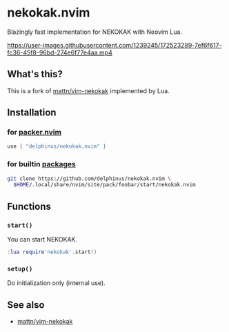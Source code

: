 # nekokak.nvim

Blazingly fast implementation for NEKOKAK with Neovim Lua.

https://user-images.githubusercontent.com/1239245/172523289-7ef6f617-fc36-45f8-96bd-274e6f77e4aa.mp4

## What's this?

This is a fork of [mattn/vim-nekokak][] implemented by Lua.

[mattn/vim-nekokak]: https://github.com/mattn/vim-nekokak

## Installation

### for [packer.nvim][]

```lua
use { "delphinus/nekokak.nvim" }
```

[packer.nvim]: https://github.com/wbthomason/packer.nvim

### for builtin [packages][]

```sh
git clone https://github.com/delphinus/nekokak.nvim \
  $HOME/.local/share/nvim/site/pack/foobar/start/nekokak.nvim
```

[packages]: https://neovim.io/doc/user/repeat.html#packages

## Functions

### `start()`

You can start NEKOKAK.

```lua
:lua require'nekokak'.start()
```

### `setup()`

Do initialization only (internal use).

## See also

* [mattn/vim-nekokak][]
